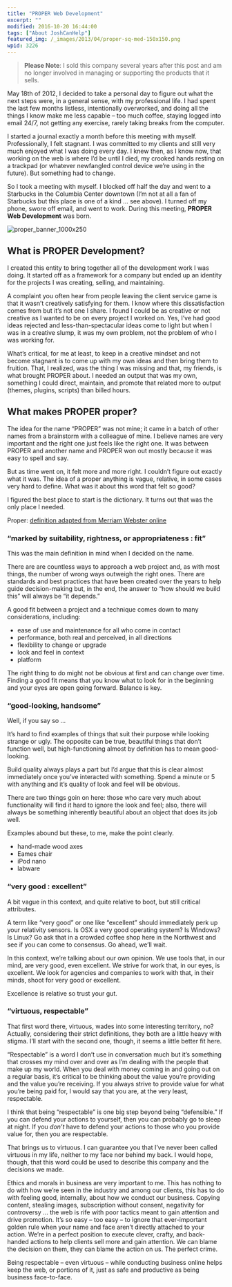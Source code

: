 ```yaml
---
title: "PROPER Web Development"
excerpt: ""
modified: 2016-10-20 16:44:00
tags: ["About JoshCanHelp"]
featured_img: /_images/2013/04/proper-sq-med-150x150.png
wpid: 3226
---
```



> **Please Note**: I sold this company several years after this post and am no longer involved in managing or supporting the products that it sells. 

May 18th of 2012, I decided to take a personal day to figure out what the next steps were, in a general sense, with my professional life. I had spent the last few months listless, intentionally overworked, and doing all the things I know make me less capable – too much coffee, staying logged into email 24/7, not getting any exercise, rarely taking breaks from the computer.

I started a journal exactly a month before this meeting with myself. Professionally, I felt stagnant. I was committed to my clients and still very much enjoyed what I was doing every day. I knew then, as I know now, that working on the web is where I’d be until I died, my crooked hands resting on a trackpad (or whatever newfangled control device we’re using in the future). But something had to change.

So I took a meeting with myself. I blocked off half the day and went to a Starbucks in the Columbia Center downtown (I’m not at all a fan of Starbucks but this place is one of a kind … see above). I turned off my phone, swore off email, and went to work. During this meeting, **PROPER Web Development** was born.

![proper_banner_1000x250](/_images/2013/04/proper_banner_1000x250.png)
## What is PROPER Development?

I created this entity to bring together all of the development work I was doing. It started off as a framework for a company but ended up an identity for the projects I was creating, selling, and maintaining.

A complaint you often hear from people leaving the client service game is that it wasn’t creatively satisfying for them. I know where this dissatisfaction comes from but it’s not one I share. I found I could be as creative or not creative as I wanted to be on every project I worked on. Yes, I’ve had good ideas rejected and less-than-spectacular ideas come to light but when I was in a creative slump, it was my own problem, not the problem of who I was working for.

What’s critical, for me at least, to keep in a creative mindset and not become stagnant is to come up with my own ideas and then bring them to fruition. That, I realized, was the thing I was missing and that, my friends, is what brought PROPER about. I needed an output that was my own, something I could direct, maintain, and promote that related more to output (themes, plugins, scripts) than billed hours.
## What makes PROPER proper?

The idea for the name “PROPER” was not mine; it came in a batch of other names from a brainstorm with a colleague of mine. I believe names are very important and the right one just feels like the right one. It was between PROPER and another name and PROPER won out mostly because it was easy to spell and say.

But as time went on, it felt more and more right. I couldn’t figure out exactly what it was. The idea of a proper anything is vague, relative, in some cases very hard to define. What was it about this word that felt so good?

I figured the best place to start is the dictionary. It turns out that was the only place I needed.

Proper: [definition adapted from Merriam Webster online](http://www.merriam-webster.com/dictionary/proper)

### “marked by suitability, rightness, or appropriateness : fit”

This was the main definition in mind when I decided on the name.

There are are countless ways to approach a web project and, as with most things, the number of wrong ways outweigh the right ones. There are standards and best practices that have been created over the years to help guide decision-making but, in the end, the answer to “how should we build this” will always be “it depends.”

A good fit between a project and a technique comes down to many considerations, including:

- ease of use and maintenance for all who come in contact
- performance, both real and perceived, in all directions
- flexibility to change or upgrade
- look and feel in context
- platform

The right thing to do might not be obvious at first and can change over time. Finding a good fit means that you know what to look for in the beginning and your eyes are open going forward. Balance is key.

### “good-looking, handsome”

Well, if you say so …

It’s hard to find examples of things that suit their purpose while looking strange or ugly. The opposite can be true, beautiful things that don’t function well, but high-functioning almost by definition has to mean good-looking.

Build quality always plays a part but I’d argue that this is clear almost immediately once you’ve interacted with something. Spend a minute or 5 with anything and it’s quality of look and feel will be obvious.

There are two things goin on here: those who care very much about functionality will find it hard to ignore the look and feel; also, there will always be something inherently beautiful about an object that does its job well.

Examples abound but these, to me, make the point clearly.

- hand-made wood axes
- Eames chair
- iPod nano
- labware

### “very good : excellent”

A bit vague in this context, and quite relative to boot, but still critical attributes.

A term like “very good” or one like “excellent” should immediately perk up your relativity sensors. Is OSX a very good operating system? Is Windows? Is Linux? Go ask that in a crowded coffee shop here in the Northwest and see if you can come to consensus. Go ahead, we’ll wait.

In this context, we’re talking about our own opinion. We use tools that, in our mind, are very good, even excellent. We strive for work that, in our eyes, is excellent. We look for agencies and companies to work with that, in their minds, shoot for very good or excellent.

Excellence is relative so trust your gut.

### “virtuous, respectable”

That first word there, virtuous, wades into some interesting territory, no? Actually, considering their strict definitions, they both are a little heavy with stigma. I’ll start with the second one, though, it seems a little better fit here.

“Respectable” is a word I don’t use in conversation much but it’s something that crosses my mind over and over as I’m dealing with the people that make up my world. When you deal with money coming in and going out on a regular basis, it’s critical to be thinking about the value you’re providing and the value you’re receiving. If you always strive to provide value for what you’re being paid for, I would say that you are, at the very least, respectable.

I think that being “respectable” is one big step beyond being “defensible.” If you can defend your actions to yourself, then you can probably go to sleep at night. If you *don’t* have to defend your actions to those who you provide value for, then you are respectable.

That brings us to virtuous. I can guarantee you that I’ve never been called virtuous in my life, neither to my face nor behind my back. I would hope, though, that this word could be used to describe this company and the decisions we made.

Ethics and morals in business are very important to me. This has nothing to do with how we’re seen in the industry and among our clients, this has to do with feeling good, internally, about how we conduct our business. Copying content, stealing images, subscription without consent, negativity for controversy … the web is rife with poor tactics meant to gain attention and drive promotion. It’s so easy – too easy – to ignore that ever-important golden rule when your name and face aren’t directly attached to your action. We’re in a perfect position to execute clever, crafty, and back-handed actions to help clients sell more and gain attention. We can blame the decision on them, they can blame the action on us. The perfect crime.

Being respectable – even virtuous – while conducting business online helps keep the web, or portions of it, just as safe and productive as being business face-to-face.
